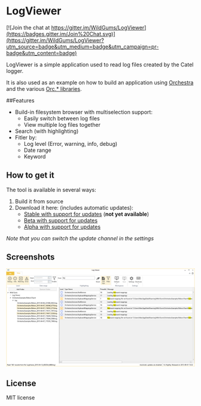 LogViewer
===========

[![Join the chat at https://gitter.im/WildGums/LogViewer](https://badges.gitter.im/Join%20Chat.svg)](https://gitter.im/WildGums/LogViewer?utm_source=badge&utm_medium=badge&utm_campaign=pr-badge&utm_content=badge)

LogViewer is a simple application used to read log files created by the Catel logger.

It is also used as an example on how to build an application using [Orchestra](https://github.com/WildGums/Orchestra) and the various [Orc.* libraries](https://github.com/WildGums).

##Features

* Build-in filesystem browser with multiselection support:
    - Easily switch between log files
    - View multiple log files together
* Search (with highlighting)
* Fitler by:
     - Log level (Error, warning, info, debug)
     - Date range
     - Keyword

## How to get it

The tool is available in several ways:

1. Build it from source
2. Download it here: (includes automatic updates):
   - [Stable with support for updates](http://downloads.sesolutions.net.au/logviewer/stable/logviewer.exe) (**not yet available**)
   - [Beta with support for updates](http://downloads.sesolutions.net.au/logviewer/beta/logviewer.exe)
   - [Alpha with support for updates](http://downloads.sesolutions.net.au/logviewer/alpha/logviewer.exe)

*Note that you can switch the update channel in the settings*

## Screenshots

![LogViewer 01](doc/images/LogViewer_01.png)


## License

MIT license
